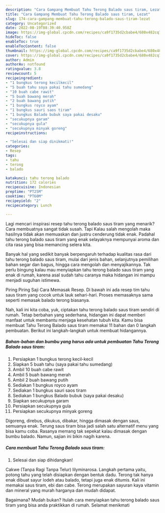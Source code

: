```yaml
---
description: "Cara Gampang Membuat Tahu Terong Balado saus tiram, Lezat"
title: "Cara Gampang Membuat Tahu Terong Balado saus tiram, Lezat"
slug: 174-cara-gampang-membuat-tahu-terong-balado-saus-tiram-lezat
category: Uncategorized
date: 2022-08-19T08:39:40.958Z
image: https://img-global.cpcdn.com/recipes/ca9f1735d2cbabe4/680x482cq70/tahu-terong-balado-saus-tiram-foto-resep-utama.jpg
hideToc: false
enableToc: true
enableTocContent: false
thumbnail: https://img-global.cpcdn.com/recipes/ca9f1735d2cbabe4/680x482cq70/tahu-terong-balado-saus-tiram-foto-resep-utama.jpg
cover: https://img-global.cpcdn.com/recipes/ca9f1735d2cbabe4/680x482cq70/tahu-terong-balado-saus-tiram-foto-resep-utama.jpg
author: Admin
authorAv: notfound
ratingvalue: 3.8
reviewcount: 5
recipeingredient:
- "1 bungkus terong kecilkecil"
- "5 buah tahu saya pakai tahu sumedang"
- "10 buah cabe rawit"
- "5 buah bawang merah"
- "2 buah bawang putih"
- "1 bungkus royco ayam"
- "1 bungkus sauri saos tiram"
- "1 bungkus Balado bubuk saya pakai desaku"
- "secukupnya garam"
- "secukupnya gula"
- "secukupnya minyak goreng"
recipeinstructions:

- "Selesai dan siap dinikmati!"
categories:
- Resep
tags:
- tahu
- terong
- balado

katakunci: tahu terong balado 
nutrition: 172 calories
recipecuisine: Indonesian
preptime: "PT25M"
cooktime: "PT60M"
recipeyield: "2"
recipecategory: Lunch

---
```



Lagi mencari inspirasi resep tahu terong balado saus tiram yang menarik? Cara membuatnya sangat tidak susah. Tapi Kalau salah mengolah maka hasilnya tidak akan memuaskan dan justru cenderung tidak enak. Padahal tahu terong balado saus tiram yang enak selayaknya mempunyai aroma dan cita rasa yang bisa memancing selera kita.


Banyak hal yang sedikit banyak berpengaruh terhadap kualitas rasa dari tahu terong balado saus tiram, mulai dari jenis bahan, selanjutnya pemilihan bahan segar dan bagus, hingga cara mengolah dan menyajikannya. Tak perlu bingung kalau mau menyiapkan tahu terong balado saus tiram yang enak di rumah, karena asal sudah tahu caranya maka hidangan ini mampu menjadi suguhan istimewa.

Piring Piring Saji Cara Memasak Resep. Di bawah ini ada resep tim tahu saus tiram yang cocok untuk lauk sehari-hari. Proses memasaknya sama seperti memasak balado terong biasanya.


Nah, kali ini kita coba, yuk, ciptakan tahu terong balado saus tiram sendiri di rumah. Tetap berbahan yang sederhana, hidangan ini dapat memberi manfaat untuk membantu menjaga kesehatan tubuh kita. Kamu bisa membuat Tahu Terong Balado saus tiram memakai 11 bahan dan 0 langkah pembuatan. Berikut ini langkah-langkah untuk membuat hidangannya.

<!--inarticleads1-->

##### Bahan-bahan dan bumbu yang harus ada untuk pembuatan Tahu Terong Balado saus tiram:

1. Persiapkan 1 bungkus terong kecil-kecil
1. Siapkan 5 buah tahu (saya pakai tahu sumedang)
1. Ambil 10 buah cabe rawit
1. Ambil 5 buah bawang merah
1. Ambil 2 buah bawang putih
1. Sediakan 1 bungkus royco ayam
1. Sediakan 1 bungkus sauri saos tiram
1. Sediakan 1 bungkus Balado bubuk (saya pakai desaku)
1. Siapkan secukupnya garam
1. Persiapkan secukupnya gula
1. Persiapkan secukupnya minyak goreng


Digoreng, direbus, dikukus, dibakar, hingga dimasak dengan saus, semuanya enak. Terung saus tiram bisa jadi salah satu alternatif menu yang bisa kamu coba. Rasanya memang tak sepekat kalau dimasak dengan bumbu balado. Namun, sajian ini bikin nagih karena. 

<!--inarticleads2-->

##### Cara membuat Tahu Terong Balado saus tiram:


1. Selesai dan siap dihidangkan!

Cakwe (Tanpa Ragi Tanpa Telur) lilyminarosa. Langkah pertama yaitu, potong tahu yang telah disiapkan dengan bentuk dadu. Terong tak hanya enak dibuat sayur lodeh atau balado, tetapi juga enak ditumis. Kali ini memakai saus tiram, ebi dan cabe. Terong merupakan sayuran kaya vitamin dan mineral yang murah harganya dan mudah didapat. 

Bagaimana? Mudah bukan? Itulah cara menyiapkan tahu terong balado saus tiram yang bisa anda praktikkan di rumah. Selamat menikmati
